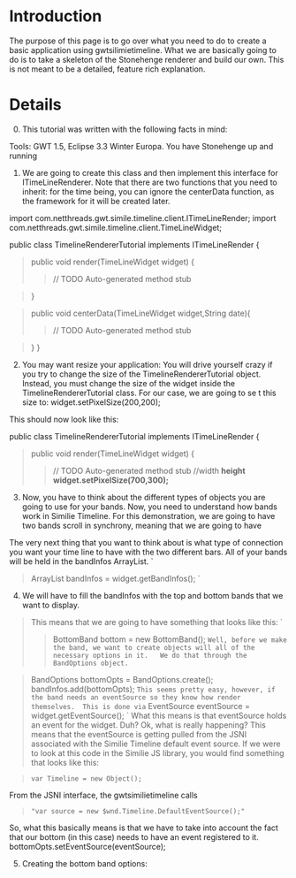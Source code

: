 # Introduction #

The purpose of this page is to go over what you need to do to create a basic application using gwtsilimietimeline.  What we are basically going to do is to take a skeleton of the Stonehenge renderer and build our own.   This is not meant to be a detailed, feature rich explanation.

# Details #

0. This tutorial was written with the following facts in mind:

Tools: GWT 1.5, Eclipse 3.3 Winter Europa.
You have Stonehenge up and running

1. We are going to create this class and then implement this interface for ITimeLineRenderer. Note that there are two functions that you need to inherit: for the time being, you can ignore the centerData function, as the framework for it will be created later.

import com.netthreads.gwt.simile.timeline.client.ITimeLineRender;
import com.netthreads.gwt.simile.timeline.client.TimeLineWidget;

public class TimelineRendererTutorial implements ITimeLineRender {

> public void render(TimeLineWidget widget) {
> > // TODO Auto-generated method stub

> }

> public void centerData(TimeLineWidget widget,String date){
> > // TODO Auto-generated method stub

> }
}

2.  You may want resize your application:  You will drive yourself crazy if you try to
change the size of the TimelineRendererTutorial object.  Instead, you must change the size of the widget inside the TimelineRendererTutorial class.  For our case, we are going to se t this size to:  widget.setPixelSize(200,200);

This should now look like this:

public class TimelineRendererTutorial implements ITimeLineRender {

> public void render(TimeLineWidget widget) {
> > // TODO Auto-generated method stub
> > //width **height
> > widget.setPixelSize(700,300);**


3. Now, you have to think about the different types of objects you are going to use for your bands.  Now, you need to understand how bands work in Similie Timeline.  For this demonstration, we are going to have two bands scroll in synchrony, meaning that we are going to have

The very next thing that you want to think about is what type of connection you want your time line to have with the two different bars. All of your bands will be held in the bandInfos ArrayList.
`

> ArrayList bandInfos = widget.getBandInfos();
`

4.  We will have to fill the bandInfos with the top and bottom bands that we want to display.

> This means that we are going to have something that looks like this:
`
> > BottomBand bottom = new BottomBand();
`
Well, before we make the band, we want to create objects will all of the necessary options in it.   We do that through the BandOptions object.
`

> BandOptions bottomOpts = BandOptions.create();
> bandInfos.add(bottomOpts);
`
This seems pretty easy, however, if the band needs an eventSource so they know how render themselves.  This is done via
`
EventSource eventSource = widget.getEventSource();
`
What this means is that eventSource holds an event for the widget.  Duh?  Ok, what is really happening?  This means that the eventSource is getting pulled from the JSNI associated with the Similie Timeline default event source.  If we were to look at this code in the Similie JS library, you would find something that looks like this:

> `var Timeline = new Object(); `

From the JSNI interface, the gwtsimilietimeline calls

> `"var source = new $wnd.Timeline.DefaultEventSource();"`

So, what this basically means is that we have to take into account the fact that our bottom (in this case) needs to have an event registered to it.  bottomOpts.setEventSource(eventSource);

5. Creating the bottom band options:








